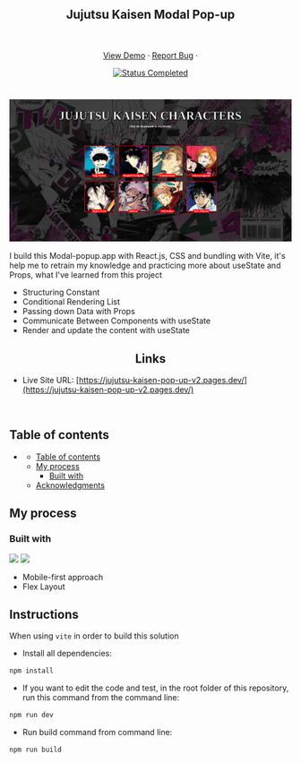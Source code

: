 <div id="top"></div>

<div align="center">
  <h2 align="center">Jujutsu Kaisen Modal Pop-up</h2>
  <p align="center">
    <br />
    <br />
    <a href="https://jujutsu-kaisen-pop-up-v2.pages.dev">View Demo</a>
    ·
    <a href="https://github.com/mahdipratama/modals-popup-vite" target="_blank">Report Bug</a>
    ·
  </p>
</div>

<!-- Bagdes -->
<div align="center">
  <!-- Profile -->

  <!-- Status -->
  <a href="#">
    <img src="https://img.shields.io/badge/Status-Completed-brightgreen?style=for-the-badge" alt="Status Completed">
  </a>

</div>

#

<div align="center">

![](./src/assets/desktop-preview.png)

</div>

I build this Modal-popup.app with React.js, CSS and bundling with Vite, it's help me to retrain my knowledge and practicing more about useState and Props, what I've learned from this project

- Structuring Constant
- Conditional Rendering List
- Passing down Data with Props
- Communicate Between Components with useState
- Render and update the content with useState

<h2 align="center">Links</h2>

- Live Site URL: [https://jujutsu-kaisen-pop-up-v2.pages.dev/](https://jujutsu-kaisen-pop-up-v2.pages.dev/)

<br>

## Table of contents

- [](#)
  - [Table of contents](#table-of-contents)
  - [My process](#my-process)
    - [Built with](#built-with)
  - [Acknowledgments](#acknowledgments)

## My process

### Built with

<!-- Bagdes -->

![](https://img.shields.io/badge/-ReactJs-61DAFB?logo=react&logoColor=white&style=for-the-badge)
![](https://img.shields.io/badge/CSS3-1572B6?style=for-the-badge&logo=css3&logoColor=white)

- Mobile-first approach
- Flex Layout

## Instructions

When using `vite` in order to build this solution

- Install all dependencies:

```bash
npm install
```

- If you want to edit the code and test, in the root folder of this repository, run this command from the command line:

```bash
npm run dev
```


- Run build command from command line:

```bash
npm run build
```
